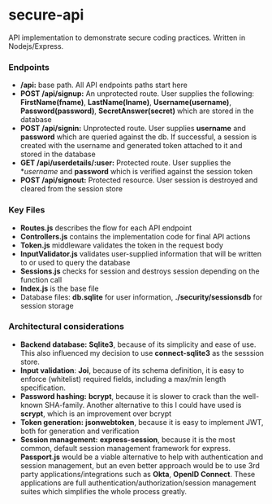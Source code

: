 # secure-api
API implementation to demonstrate secure coding practices. Written in Nodejs/Express.


### Endpoints

  - **/api:** base path. All API endpoints paths start here
  - **POST /api/signup:** An unprotected route. User supplies the following: **FirstName(fname)**, **LastName(lname)**, **Username(username)**, **Password(password)**, **SecretAnswer(secret)** which are stored in the database
  - **POST /api/signin:** Unprotected route. User supplies **username** and **password** which are queried against the db. If successful, a session is created with the username and generated token attached to it and stored in the database
  - **GET /api/userdetails/:user:** Protected route. User supplies the **username* and **password** which is verified against the session token
  - **POST /api/signout:** Protected resource. User session is destroyed and cleared from the session store


### Key Files

  - **Routes.js** describes the flow for each API endpoint
  - **Controllers.js** contains the implementation code for final API actions
  - **Token.js** middleware validates the token in the request body
  - **InputValidator.js** validates user-supplied information that will be written to or used to query the database
  - **Sessions.js** checks for session and destroys session depending on the function call
  - **Index.js** is the base file
  - Database files: **db.sqlite** for user information, **./security/sessionsdb** for session storage


### Architectural considerations

* **Backend database:** **Sqlite3**, because of its simplicity and ease of use. This also influenced my decision to use **connect-sqlite3** as the sesssion store.
* **Input validation**: **Joi**, because of its schema definition, it is easy to enforce (whitelist) required fields, including a max/min length specification.
* **Password hashing:** **bcrypt**, because it is slower to crack than the well-known SHA-family. Another alternative to this I could have used is **scrypt**, which is an improvement over bcrypt
* **Token generation:** **jsonwebtoken**, because it is easy to implement JWT, both for generation and verification
* **Session management:** **express-session**, because it is the most common, default session management framework for express. **Passport.js** would be a viable alternative to help with authentication and session management, but an even better approach would be to use 3rd party applications/integrations such as **Okta**, **OpenID Connect**. These applications are full authentication/authorization/session management suites which simplifies the whole process greatly.
